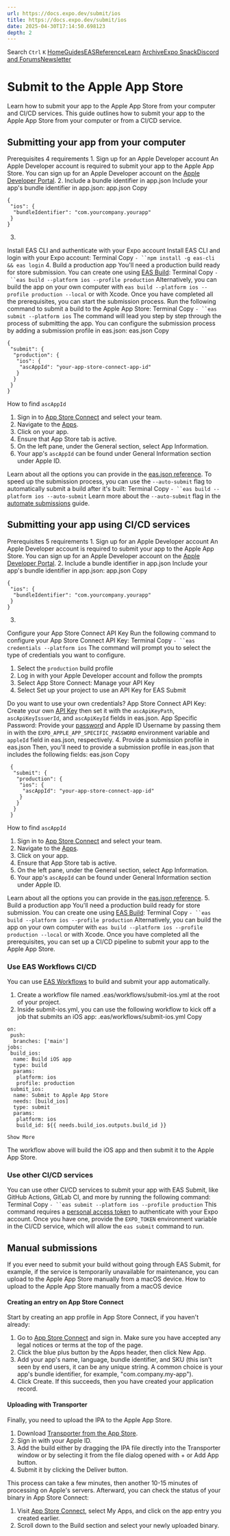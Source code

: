 ```yaml
---
url: https://docs.expo.dev/submit/ios
title: https://docs.expo.dev/submit/ios
date: 2025-04-30T17:14:50.698123
depth: 2
---
```


Search
`Ctrl` `K`
[Home](https://docs.expo.dev/)[Guides](https://docs.expo.dev/guides/overview)[EAS](https://docs.expo.dev/eas)[Reference](https://docs.expo.dev/versions/latest)[Learn](https://docs.expo.dev/tutorial/overview)
[Archive](https://docs.expo.dev/archive)[Expo Snack](https://snack.expo.dev)[Discord and Forums](https://chat.expo.dev)[Newsletter](https://expo.dev/mailing-list/signup)
# Submit to the Apple App Store
Learn how to submit your app to the Apple App Store from your computer and CI/CD services.
This guide outlines how to submit your app to the Apple App Store from your computer or from a CI/CD service.
## Submitting your app from your computer
Prerequisites
4 requirements
1.
Sign up for an Apple Developer account
An Apple Developer account is required to submit your app to the Apple App Store. You can sign up for an Apple Developer account on the [Apple Developer Portal](https://developer.apple.com/account/).
2.
Include a bundle identifier in app.json
Include your app's bundle identifier in app.json:
app.json
Copy
```
{
 "ios": {
  "bundleIdentifier": "com.yourcompany.yourapp"
 }
}

```

3.
Install EAS CLI and authenticate with your Expo account
Install EAS CLI and login with your Expo account:
Terminal
Copy
`- ``npm install -g eas-cli && eas login`
4.
Build a production app
You'll need a production build ready for store submission. You can create one using [EAS Build](https://docs.expo.dev/build/introduction):
Terminal
Copy
`- ``eas build --platform ios --profile production`
Alternatively, you can build the app on your own computer with `eas build --platform ios --profile production --local` or with Xcode.
Once you have completed all the prerequisites, you can start the submission process.
Run the following command to submit a build to the Apple App Store:
Terminal
Copy
`- ``eas submit --platform ios`
The command will lead you step by step through the process of submitting the app. You can configure the submission process by adding a submission profile in eas.json:
eas.json
Copy
```
{
 "submit": {
  "production": {
   "ios": {
    "ascAppId": "your-app-store-connect-app-id"
   }
  }
 }
}

```

How to find `ascAppId`
  1. Sign in to [App Store Connect](https://appstoreconnect.apple.com/) and select your team.
  2. Navigate to the [Apps](https://appstoreconnect.apple.com/apps).
  3. Click on your app.
  4. Ensure that App Store tab is active.
  5. On the left pane, under the General section, select App Information.
  6. Your app's `ascAppId` can be found under General Information section under Apple ID.


Learn about all the options you can provide in the [eas.json reference](https://docs.expo.dev/eas/json#ios-specific-options-1).
To speed up the submission process, you can use the `--auto-submit` flag to automatically submit a build after it's built:
Terminal
Copy
`- ``eas build --platform ios --auto-submit`
Learn more about the `--auto-submit` flag in the [automate submissions](https://docs.expo.dev/build/automate-submissions) guide.
## Submitting your app using CI/CD services
Prerequisites
5 requirements
1.
Sign up for an Apple Developer account
An Apple Developer account is required to submit your app to the Apple App Store. You can sign up for an Apple Developer account on the [Apple Developer Portal](https://developer.apple.com/account/).
2.
Include a bundle identifier in app.json
Include your app's bundle identifier in app.json:
app.json
Copy
```
{
 "ios": {
  "bundleIdentifier": "com.yourcompany.yourapp"
 }
}

```

3.
Configure your App Store Connect API Key
Run the following command to configure your App Store Connect API Key:
Terminal
Copy
`- ``eas credentials --platform ios`
The command will prompt you to select the type of credentials you want to configure.
  1. Select the `production` build profile
  2. Log in with your Apple Developer account and follow the prompts
  3. Select App Store Connect: Manage your API Key
  4. Select Set up your project to use an API Key for EAS Submit

Do you want to use your own credentials?
App Store Connect API Key: Create your own [API Key](https://expo.fyi/creating-asc-api-key) then set it with the `ascApiKeyPath`, `ascApiKeyIssuerId`, and `ascApiKeyId` fields in eas.json.
App Specific Password: Provide your [password](https://expo.fyi/apple-app-specific-password) and Apple ID Username by passing them in with the `EXPO_APPLE_APP_SPECIFIC_PASSWORD` environment variable and `appleId` field in eas.json, respectively.
4.
Provide a submission profile in eas.json
Then, you'll need to provide a submission profile in eas.json that includes the following fields:
eas.json
Copy
```
 {
  "submit": {
   "production": {
    "ios": {
     "ascAppId": "your-app-store-connect-app-id"
    }
   }
  }
 }

```

How to find `ascAppId`
  1. Sign in to [App Store Connect](https://appstoreconnect.apple.com/) and select your team.
  2. Navigate to the [Apps](https://appstoreconnect.apple.com/apps).
  3. Click on your app.
  4. Ensure that App Store tab is active.
  5. On the left pane, under the General section, select App Information.
  6. Your app's `ascAppId` can be found under General Information section under Apple ID.


Learn about all the options you can provide in the [eas.json reference](https://docs.expo.dev/eas/json#ios-specific-options-1).
5.
Build a production app
You'll need a production build ready for store submission. You can create one using [EAS Build](https://docs.expo.dev/build/introduction):
Terminal
Copy
`- ``eas build --platform ios --profile production`
Alternatively, you can build the app on your own computer with `eas build --platform ios --profile production --local` or with Xcode.
Once you have completed all the prerequisites, you can set up a CI/CD pipeline to submit your app to the Apple App Store.
### Use EAS Workflows CI/CD
You can use [EAS Workflows](https://docs.expo.dev/eas-workflows/get-started) to build and submit your app automatically.
  1. Create a workflow file named .eas/workflows/submit-ios.yml at the root of your project.
  2. Inside submit-ios.yml, you can use the following workflow to kick off a job that submits an iOS app:
.eas/workflows/submit-ios.yml
Copy
```
on:
 push:
  branches: ['main']
jobs:
 build_ios:
  name: Build iOS app
  type: build
  params:
   platform: ios
   profile: production
 submit_ios:
  name: Submit to Apple App Store
  needs: [build_ios]
  type: submit
  params:
   platform: ios
   build_id: ${{ needs.build_ios.outputs.build_id }}

Show More

```

The workflow above will build the iOS app and then submit it to the Apple App Store.


### Use other CI/CD services
You can use other CI/CD services to submit your app with EAS Submit, like GitHub Actions, GitLab CI, and more by running the following command:
Terminal
Copy
`- ``eas submit --platform ios --profile production`
This command requires a [personal access token](https://docs.expo.dev/accounts/programmatic-access#personal-access-tokens) to authenticate with your Expo account. Once you have one, provide the `EXPO_TOKEN` environment variable in the CI/CD service, which will allow the `eas submit` command to run.
## Manual submissions
If you ever need to submit your build without going through EAS Submit, for example, if the service is temporarily unavailable for maintenance, you can upload to the Apple App Store manually from a macOS device.
How to upload to the Apple App Store manually from a macOS device
#### Creating an entry on App Store Connect
Start by creating an app profile in App Store Connect, if you haven't already:
  1. Go to [App Store Connect](https://appstoreconnect.apple.com) and sign in. Make sure you have accepted any legal notices or terms at the top of the page.
  2. Click the blue plus button by the Apps header, then click New App.
  3. Add your app's name, language, bundle identifier, and SKU (this isn't seen by end users, it can be any unique string. A common choice is your app's bundle identifier, for example, "com.company.my-app").
  4. Click Create. If this succeeds, then you have created your application record.


#### Uploading with Transporter
Finally, you need to upload the IPA to the Apple App Store.
  1. Download [Transporter from the App Store](https://apps.apple.com/app/transporter/id1450874784).
  2. Sign in with your Apple ID.
  3. Add the build either by dragging the IPA file directly into the Transporter window or by selecting it from the file dialog opened with + or Add App button.
  4. Submit it by clicking the Deliver button.


This process can take a few minutes, then another 10-15 minutes of processing on Apple's servers. Afterward, you can check the status of your binary in App Store Connect:
  1. Visit [App Store Connect](https://appstoreconnect.apple.com), select My Apps, and click on the app entry you created earlier.
  2. Scroll down to the Build section and select your newly uploaded binary.



